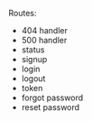 Routes:

- 404 handler
- 500 handler
- status
- signup
- login
- logout
- token
- forgot password
- reset password
